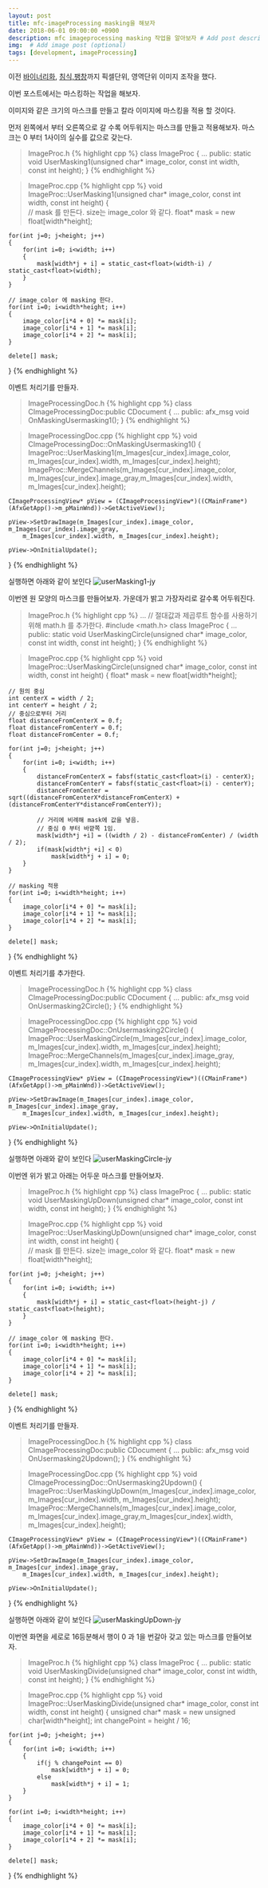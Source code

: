 ```yaml
---
layout: post
title: mfc-imageProcessing masking을 해보자
date: 2018-06-01 09:00:00 +0900
description: mfc imageprocessing masking 작업을 알아보자 # Add post description (optional)
img:  # Add image post (optional)
tags: [development, imageProcessing]
---
```


이전 [바이너리화](../binarization-etc), [침식,팽창](../imageErosion-Dilation)까지 픽셀단위, 영역단위 이미지 조작을 했다.

이번 포스트에서는 마스킹하는 작업을 해보자.

이미지와 같은 크기의 마스크를 만들고 칼라 이미지에 마스킹을 적용 할 것이다.

먼저 왼쪽에서 부터 오른쪽으로 갈 수록 어두워지는 마스크를 만들고 적용해보자.
마스크는 0 부터 1사이의 실수를 값으로 갖는다.

> ImageProc.h
{% highlight cpp %}
class ImageProc
{
    ...
public:
    static void UserMasking1(unsigned char* image_color,
        const int width, const int height);
}
{% endhighlight %}

> ImageProc.cpp
{% highlight cpp %}
void ImageProc::UserMasking1(unsigned char* image_color,
    const int width, const int height)
{   
    // mask 를 만든다. size는 image_color 와 같다.
    float* mask = new float[width*height];

    for(int j=0; j<height; j++)
    {
        for(int i=0; i<width; i++)
        {
            mask[width*j + i] = static_cast<float>(width-i) / static_cast<float>(width);
        }
    }

    // image_color 에 masking 한다.
    for(int i=0; i<width*height; i++)
    {
        image_color[i*4 + 0] *= mask[i]; 
        image_color[i*4 + 1] *= mask[i]; 
        image_color[i*4 + 2] *= mask[i]; 
    }

    delete[] mask;
}
{% endhighlight %}

이벤트 처리기를 만들자.
> ImageProcessingDoc.h
{% highlight cpp %}
class CImageProcessingDoc:public CDocument
{
    ...
public:
    afx_msg void OnMaskingUsermasking1();
}
{% endhighlight %}

> ImageProcessingDoc.cpp
{% highlight cpp %}
void CImageProcessingDoc::OnMaskingUsermasking1()
{
    ImageProc::UserMasking1(m_Images[cur_index].image_color, 
		m_Images[cur_index].width, m_Images[cur_index].height);
	ImageProc::MergeChannels(m_Images[cur_index].image_color,
		m_Images[cur_index].image_gray,m_Images[cur_index].width, m_Images[cur_index].height);

	CImageProcessingView* pView = (CImageProcessingView*)((CMainFrame*)(AfxGetApp()->m_pMainWnd))->GetActiveView();

	pView->SetDrawImage(m_Images[cur_index].image_color, m_Images[cur_index].image_gray,
		m_Images[cur_index].width, m_Images[cur_index].height);

	pView->OnInitialUpdate();
}
{% endhighlight %}

실행하면 아래와 같이 보인다
![userMasking1-jy]({{"/assets/img/imageProcessing/userMasking1-jy.jpg"}})

이번엔 원 모양의 마스크를 만들어보자. 가운데가 밝고 가장자리로 갈수록 어두워진다.
> ImageProc.h
{% highlight cpp %}
...
// 절대값과 제곱루트 함수를 사용하기 위해 math.h 를 추가한다.
#include <math.h>
class ImageProc
{
    ...
public:
    static void UserMaskingCircle(unsigned char* image_color,
        const int width, const int height);
}
{% endhighlight %}

> ImageProc.cpp
{% highlight cpp %}
void ImageProc::UserMaskingCircle(unsigned char* image_color,
    const int width, const int height)
{
    float* mask = new float[width*height];

    // 원의 중심
    int centerX = width / 2;
    int centerY = height / 2;
    // 중심으로부터 거리
    float distanceFromCenterX = 0.f;
    float distanceFromCenterY = 0.f;
    float distanceFromCenter = 0.f;

    for(int j=0; j<height; j++)
    {
        for(int i=0; i<width; i++)
        {
            distanceFromCenterX = fabsf(static_cast<float>(i) - centerX);
            distanceFromCenterY = fabsf(static_cast<float>(i) - centerY);
            distanceFromCenter = sqrt((distanceFromCenterX*distanceFromCenterX) + (distanceFromCenterY*distanceFromCenterY));

            // 거리에 비례해 mask에 값을 넣음.
            // 중심 0 부터 바깥쪽 1임.
            mask[width*j +i] = ((width / 2) - distanceFromCenter) / (width / 2);
            if(mask[width*j +i] < 0)
                mask[width*j + i] = 0;
        }
    }

    // masking 적용
    for(int i=0; i<width*height; i++)
    {
        image_color[i*4 + 0] *= mask[i];
        image_color[i*4 + 1] *= mask[i];
        image_color[i*4 + 2] *= mask[i];
    }

    delete[] mask;
}
{% endhighlight %}

이벤트 처리기를 추가한다.
> ImageProcessingDoc.h
{% highlight cpp %}
class CImageProcessingDoc:public CDocument
{
    ...
public:
    afx_msg void OnUsermasking2Circle();
}
{% endhighlight %}

> ImageProcessingDoc.cpp
{% highlight cpp %}
void CImageProcessingDoc::OnUsermasking2Circle()
{
    ImageProc::UserMaskingCircle(m_Images[cur_index].image_color,
        m_Images[cur_index].width, m_Images[cur_index].height);
    ImageProc::MergeChannels(m_Images[cur_index].image_gray,
        m_Images[cur_index].width, m_Images[cur_index].height);
    
    CImageProcessingView* pView = (CImageProcessingView*)((CMainFrame*)(AfxGetApp()->m_pMainWnd))->GetActiveView();

    pView->SetDrawImage(m_Images[cur_index].image_color, m_Images[cur_index].image_gray,
		m_Images[cur_index].width, m_Images[cur_index].height);

	pView->OnInitialUpdate();
}
{% endhighlight %}

실행하면 아래와 같이 보인다
![userMaskingCircle-jy]({{"/assets/img/imageProcessing/userMaskingCircle-jy.jpg"}})

이번엔 위가 밝고 아래는 어두운 마스크를 만들어보자.

> ImageProc.h
{% highlight cpp %}
class ImageProc
{
    ...
public:
    static void UserMaskingUpDown(unsigned char* image_color,
        const int width, const int height);
}
{% endhighlight %}

> ImageProc.cpp
{% highlight cpp %}
void ImageProc::UserMaskingUpDown(unsigned char* image_color,
    const int width, const int height)
{   
    // mask 를 만든다. size는 image_color 와 같다.
    float* mask = new float[width*height];

    for(int j=0; j<height; j++)
    {
        for(int i=0; i<width; i++)
        {
            mask[width*j + i] = static_cast<float>(height-j) / static_cast<float>(height);
        }
    }

    // image_color 에 masking 한다.
    for(int i=0; i<width*height; i++)
    {
        image_color[i*4 + 0] *= mask[i]; 
        image_color[i*4 + 1] *= mask[i]; 
        image_color[i*4 + 2] *= mask[i]; 
    }

    delete[] mask;
}
{% endhighlight %}

이벤트 처리기를 만들자.
> ImageProcessingDoc.h
{% highlight cpp %}
class CImageProcessingDoc:public CDocument
{
    ...
public:
    afx_msg void OnUsermasking2Updown();
}
{% endhighlight %}

> ImageProcessingDoc.cpp
{% highlight cpp %}
void CImageProcessingDoc::OnUsermasking2Updown()
{
    ImageProc::UserMaskingUpDown(m_Images[cur_index].image_color, 
		m_Images[cur_index].width, m_Images[cur_index].height);
	ImageProc::MergeChannels(m_Images[cur_index].image_color,
		m_Images[cur_index].image_gray,m_Images[cur_index].width, m_Images[cur_index].height);

	CImageProcessingView* pView = (CImageProcessingView*)((CMainFrame*)(AfxGetApp()->m_pMainWnd))->GetActiveView();

	pView->SetDrawImage(m_Images[cur_index].image_color, m_Images[cur_index].image_gray,
		m_Images[cur_index].width, m_Images[cur_index].height);

	pView->OnInitialUpdate();
}
{% endhighlight %}

실행하면 아래와 같이 보인다
![userMaskingUpDown-jy]({{"/assets/img/imageProcessing/userMaskingUpDown-jy.jpg"}})


이번엔 화면을 세로로 16등분해서 행이 0 과 1을 번갈아 갖고 있는 마스크를 만들어보자.
> ImageProc.h
{% highlight cpp %}
class ImageProc
{
    ...
public:
    static void UserMaskingDivide(unsigned char* image_color,
        const int width, const int height);
}
{% endhighlight %}

> ImageProc.cpp
{% highlight cpp %}
void ImageProc::UserMaskingDivide(unsigned char* image_color,
    const int width, const int height)
{
    unsigned char* mask = new unsigned char[width*height];
    int changePoint = height / 16;

    for(int j=0; j<height; j++)
    {
        for(int i=0; i<width; i++)
        {
            if(j % changePoint == 0)
                mask[width*j + i] = 0;
            else
                mask[width*j + i] = 1;
        }
    }

    for(int i=0; i<width*height; i++)
    {
        image_color[i*4 + 0] *= mask[i];
        image_color[i*4 + 1] *= mask[i];
        image_color[i*4 + 2] *= mask[i];
    }

    delete[] mask;
    
}
{% endhighlight %}
